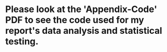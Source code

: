 # Please look at the 'Appendix-Code' PDF to see the code used for my report's data analysis and statistical testing. 
